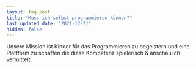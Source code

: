 ```yaml
---
layout: faq-post
title: "Muss ich selbst programmieren können?"
last_updated_date: "2021-12-21"
hidden: false
---
```


Unsere Mission ist Kinder für das Programmieren zu begeistern und eine Plattform zu schaffen die diese Kompetenz spielerisch & anschaulich vermittelt. 